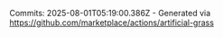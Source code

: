 Commits: 2025-08-01T05:19:00.386Z - Generated via https://github.com/marketplace/actions/artificial-grass
<br>

